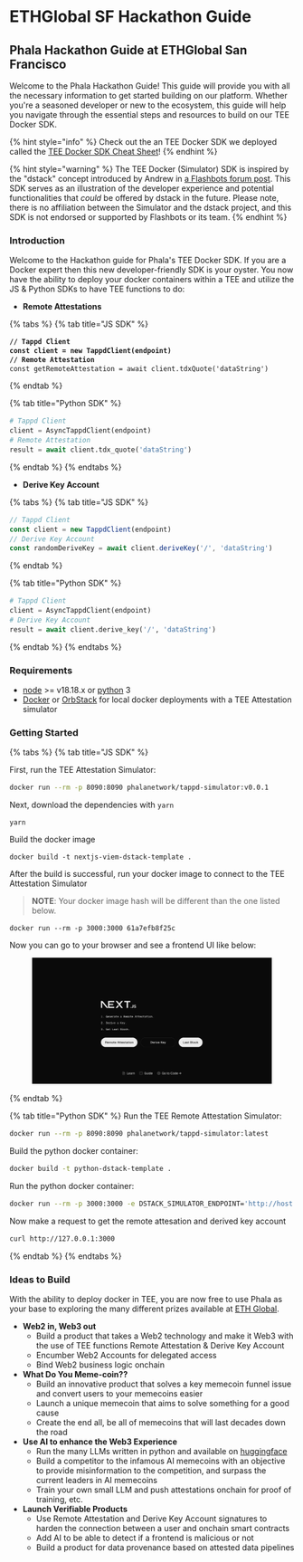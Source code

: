# ETHGlobal SF Hackathon Guide

## Phala Hackathon Guide at ETHGlobal San Francisco

Welcome to the Phala Hackathon Guide! This guide will provide you with all the necessary information to get started building on our platform. Whether you're a seasoned developer or new to the ecosystem, this guide will help you navigate through the essential steps and resources to build on our TEE Docker SDK.

{% hint style="info" %}
Check out the an TEE Docker SDK we deployed called the [TEE Docker SDK Cheat Sheet](https://bit.ly/dstack-cheat-sheet)!
{% endhint %}

{% hint style="warning" %}
The TEE Docker (Simulator) SDK is inspired by the "dstack" concept introduced by Andrew in [a Flashbots forum post](https://collective.flashbots.net/t/dstack-speedrunning-a-p2p-confidential-vm/3876). This SDK serves as an illustration of the developer experience and potential functionalities that _could_ be offered by dstack in the future. Please note, there is no affiliation between the Simulator and the dstack project, and this SDK is not endorsed or supported by Flashbots or its team.
{% endhint %}

### Introduction

Welcome to the Hackathon guide for Phala's TEE Docker SDK. If you are a Docker expert then this new developer-friendly SDK is your oyster. You now have the ability to deploy your docker containers within a TEE and utilize the JS & Python SDKs to have TEE functions to do:

* **Remote Attestations**

{% tabs %}
{% tab title="JS SDK" %}
<pre class="language-typescript"><code class="lang-typescript"><strong>// Tappd Client
</strong><strong>const client = new TappdClient(endpoint)
</strong><strong>// Remote Attestation
</strong>const getRemoteAttestation = await client.tdxQuote('dataString')
</code></pre>
{% endtab %}

{% tab title="Python SDK" %}
```python
# Tappd Client
client = AsyncTappdClient(endpoint)
# Remote Attestation
result = await client.tdx_quote('dataString')
```
{% endtab %}
{% endtabs %}

* **Derive Key Account**

{% tabs %}
{% tab title="JS SDK" %}
```typescript
// Tappd Client
const client = new TappdClient(endpoint)
// Derive Key Account
const randomDeriveKey = await client.deriveKey('/', 'dataString')
```
{% endtab %}

{% tab title="Python SDK" %}
```python
# Tappd Client
client = AsyncTappdClient(endpoint)
# Derive Key Account
result = await client.derive_key('/', 'dataString')
```
{% endtab %}
{% endtabs %}

### Requirements

* [node](https://nodejs.org/en) >= v18.18.x or [python](https://www.python.org/) 3
* [Docker](https://www.docker.com/) or [OrbStack](https://docs.orbstack.dev/quick-start) for local docker deployments with a TEE Attestation simulator

### Getting Started <a href="#getting-started" id="getting-started"></a>

{% tabs %}
{% tab title="JS SDK" %}


First, run the TEE Attestation Simulator:

```bash
docker run --rm -p 8090:8090 phalanetwork/tappd-simulator:v0.0.1
```

Next, download the dependencies with `yarn`

```shell
yarn
```

Build the docker image

```shell
docker build -t nextjs-viem-dstack-template .
```

After the build is successful, run your docker image to connect to the TEE Attestation Simulator

> **NOTE**: Your docker image hash will be different than the one listed below.

```shell
docker run --rm -p 3000:3000 61a7efb8f25c
```

Now you can go to your browser and see a frontend UI like below:

<figure><img src="../../.gitbook/assets/image.png" alt=""><figcaption></figcaption></figure>
{% endtab %}

{% tab title="Python SDK" %}
Run the TEE Remote Attestation Simulator:

```bash
docker run --rm -p 8090:8090 phalanetwork/tappd-simulator:latest
```

Build the python docker container:

```bash
docker build -t python-dstack-template .
```

Run the python docker container:

```bash
docker run --rm -p 3000:3000 -e DSTACK_SIMULATOR_ENDPOINT='http://host.docker.internal:8090' [python-docker-image-hash]
```

Now make a request to get the remote attesation and derived key account

```bash
curl http://127.0.0.1:3000
```
{% endtab %}
{% endtabs %}

### Ideas to Build

With the ability to deploy docker in TEE, you are now free to use Phala as your base to exploring the many different prizes available at [ETH Global](https://ethglobal.com/events/sanfrancisco2024/prizes/).

* **Web2 in, Web3 out**
  * Build a product that takes a Web2 technology and make it Web3 with the use of TEE functions Remote Attestation & Derive Key Account
  * Encumber Web2 Accounts for delegated access
  * Bind Web2 business logic onchain
* **What Do You Meme-coin??**
  * Build an innovative product that solves a key memecoin funnel issue and convert users to your memecoins easier
  * Launch a unique memecoin that aims to solve something for a good cause
  * Create the end all, be all of memecoins that will last decades down the road
* **Use AI to enhance the Web3 Experience**
  * Run the many LLMs written in python and available on [huggingface](https://huggingface.co/)
  * Build a competitor to the infamous AI memecoins with an objective to provide misinformation to the competition, and surpass the current leaders in AI memecoins
  * Train your own small LLM and push attestations onchain for proof of training, etc.
* **Launch Verifiable Products**
  * Use Remote Attestation and Derive Key Account signatures to harden the connection between a user and onchain smart contracts
  * Add AI to be able to detect if a frontend is malicious or not
  * Build a product for data provenance based on attested data pipelines







